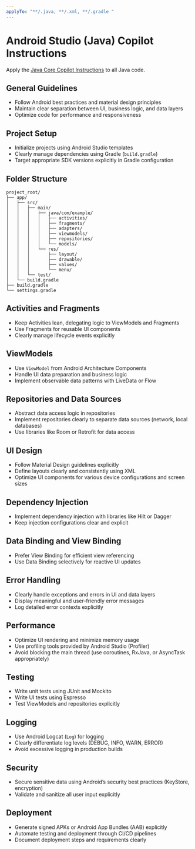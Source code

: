 ```yaml
---
applyTo: "**/.java, **/.xml, **/.gradle "
---
```


# Android Studio (Java) Copilot Instructions

Apply the [Java Core Copilot Instructions](./java.md) to all Java code.

## General Guidelines

- Follow Android best practices and material design principles
- Maintain clear separation between UI, business logic, and data layers
- Optimize code for performance and responsiveness

## Project Setup

- Initialize projects using Android Studio templates
- Clearly manage dependencies using Gradle (`build.gradle`)
- Target appropriate SDK versions explicitly in Gradle configuration

## Folder Structure

```
project_root/
├── app/
│   ├── src/
│   │   ├── main/
│   │   │   ├── java/com/example/
│   │   │   │   ├── activities/
│   │   │   │   ├── fragments/
│   │   │   │   ├── adapters/
│   │   │   │   ├── viewmodels/
│   │   │   │   ├── repositories/
│   │   │   │   └── models/
│   │   │   └── res/
│   │   │       ├── layout/
│   │   │       ├── drawable/
│   │   │       ├── values/
│   │   │       └── menu/
│   │   └── test/
│   └── build.gradle
├── build.gradle
└── settings.gradle
```

## Activities and Fragments

- Keep Activities lean, delegating logic to ViewModels and Fragments
- Use Fragments for reusable UI components
- Clearly manage lifecycle events explicitly

## ViewModels

- Use `ViewModel` from Android Architecture Components
- Handle UI data preparation and business logic
- Implement observable data patterns with LiveData or Flow

## Repositories and Data Sources

- Abstract data access logic in repositories
- Implement repositories clearly to separate data sources (network, local databases)
- Use libraries like Room or Retrofit for data access

## UI Design

- Follow Material Design guidelines explicitly
- Define layouts clearly and consistently using XML
- Optimize UI components for various device configurations and screen sizes

## Dependency Injection

- Implement dependency injection with libraries like Hilt or Dagger
- Keep injection configurations clear and explicit

## Data Binding and View Binding

- Prefer View Binding for efficient view referencing
- Use Data Binding selectively for reactive UI updates

## Error Handling

- Clearly handle exceptions and errors in UI and data layers
- Display meaningful and user-friendly error messages
- Log detailed error contexts explicitly

## Performance

- Optimize UI rendering and minimize memory usage
- Use profiling tools provided by Android Studio (Profiler)
- Avoid blocking the main thread (use coroutines, RxJava, or AsyncTask appropriately)

## Testing

- Write unit tests using JUnit and Mockito
- Write UI tests using Espresso
- Test ViewModels and repositories explicitly

## Logging

- Use Android Logcat (`Log`) for logging
- Clearly differentiate log levels (DEBUG, INFO, WARN, ERROR)
- Avoid excessive logging in production builds

## Security

- Secure sensitive data using Android’s security best practices (KeyStore, encryption)
- Validate and sanitize all user input explicitly

## Deployment

- Generate signed APKs or Android App Bundles (AAB) explicitly
- Automate testing and deployment through CI/CD pipelines
- Document deployment steps and requirements clearly
